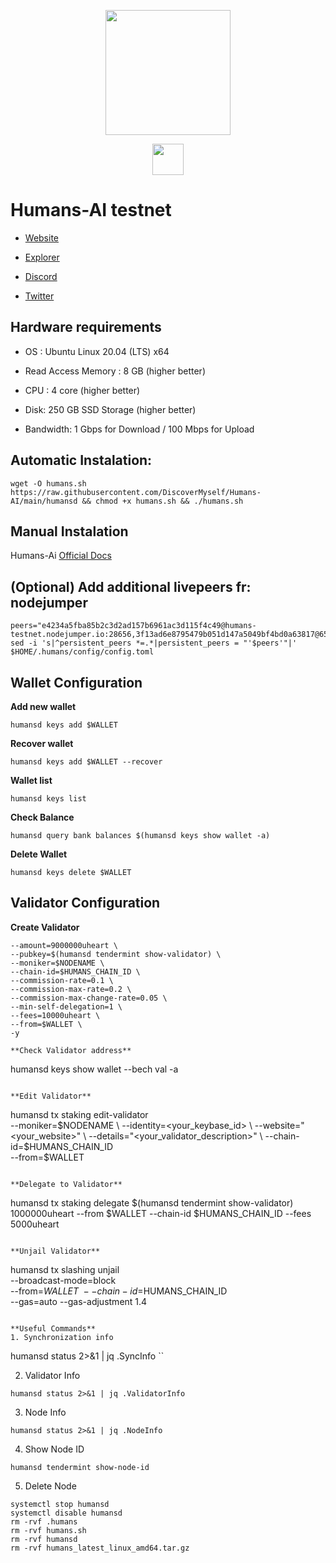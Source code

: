 <div classname="logo">

<p align="center">
  <img height="200" height="auto" src="https://user-images.githubusercontent.com/78480857/208039283-f12a96b8-5ad3-44e0-a42e-000217cc15a6.jpg">
</div>

<div classname="logo">

<p align="center">
  <img height="50" height="auto" src="https://user-images.githubusercontent.com/78480857/208037291-9a6b4619-a53c-4230-b429-d276e9eac1f0.png">
</div>

# Humans-AI testnet

- [Website](https://humans.ai/)

- [Explorer](https://explorer.humans.zone/humans-testnet)

- [Discord](https://discord.gg/humansdotai)

- [Twitter](https://twitter.com/humansdotai)

## Hardware requirements
- OS : Ubuntu Linux 20.04 (LTS) x64

- Read Access Memory : 8 GB (higher better)

- CPU : 4 core (higher better)

- Disk: 250 GB SSD Storage (higher better)

- Bandwidth: 1 Gbps for Download / 100 Mbps for Upload


## Automatic Instalation:
```
wget -O humans.sh https://raw.githubusercontent.com/DiscoverMyself/Humans-AI/main/humansd && chmod +x humans.sh && ./humans.sh
```

## Manual Instalation
Humans-Ai [Official Docs](https://docs.humans.zone/)

## (Optional) Add additional livepeers fr: nodejumper
```
peers="e4234a5fba85b2c3d2ad157b6961ac3d115f4c49@humans-testnet.nodejumper.io:28656,3f13ad6e8795479b051d147a5049bf4bd0a63817@65.108.142.47:22656,5c27e54b2b8a597cbbd1c43905d2c18a67637644@142.132.231.118:36656,8677fe3ab64d6bc7e9bc8e7e2fd78410e83e6d99@109.236.86.96:60756,c2cf4e1d0da9ac1e8be5d5288d0bf8e8052b2d86@65.109.92.148:60856,0894ef6d99c39bccb6c568b77dcdfe0807522ece@95.165.89.222:24137,efeac522db6d71c372a6221df911b7f34d4e2f55@149.102.146.79:46656,1673a8ec17e01d4af3bc55568e8e3226555f0546@146.190.122.137:26656,439efff85d9a30d34552ed8de6160a48d45a772c@139.59.229.20:26656,e54aef097b7e4c8202a03ca004e8db70faaf4c52@178.128.222.88:26656,412888b64c840b879e34bd080dc233603bdd04b6@85.173.113.198:23656,2fcbf738e6054862ee14f5db926f9674bd6d081d@135.181.221.186:28656,897c945594403581b709bdd2db32ed7a742ee16e@65.21.134.202:26746,c7181941789884d6c468bfca31778b10f83a388e@95.217.12.217:26656,ee49dcb485d757b29b1da38487cf130a5df3453a@65.109.24.121:26656,95b369fe5c1cbe676dc0cad621216f8f81fdc8f9@104.152.109.134:26656,a3892d09aeaf3462290572eace526c8f3f1485d7@20.2.136.202:26656,cc272a2e6c69a8cb8e8ae37945051170244a7f60@164.92.109.115:26656,9ac5ab2a4785224e674da63e4f86f11afec847f9@45.14.194.179:26656,27d7362e3224d3e7d47827ded612ee0a86cc5d55@161.97.111.248:26656,5208a4e65824658331941ba14352d51eb3f2a2a7@173.212.226.128:26656,d3e5ebf58cb2132ef6960f17108361eaf700e173@81.0.218.32:26656,8bf99f0d4fadabe98b2c5f063118a78630243a97@164.92.116.137:26656,caf7bd21c0443f46c5e9b3218005e1a2af07931c@195.3.222.189:26656,8b843a7190dd8c921abd8a44b94688997bc425b8@213.239.213.179:46656,96fc064917274a80d43985a5c3440254dcae5dc9@65.108.134.208:36656,f66a056b417f569bfeeb0883687c59078f666a70@81.0.218.102:26656,8d25adc732c2cc848b0d01747866f047e0f2d75c@65.109.92.240:1166,f3d94eb33bad79e57af24743cea52cb3fbbbf45c@65.109.70.23:18456,0e8bd514c955c6c96ac9cea528948e08b237d6d1@146.190.116.133:26656,e0d59d2c5058552f536f4d21227f6d1050a16d57@65.109.106.91:26656,2bdec38a82bb869b026f97a7c6f4e554cca43392@65.108.235.107:26656,69822c67487d4907f162fdd6d42549e1df60c82d@65.21.224.248:26656,27cb7cbb22942ad4391a32dc226c2d705cdf3d25@65.108.205.47:26746,f7fe7d694b675f76dc9d344deb2ee845d7c68108@20.211.42.218:26656,049d4807acc00a42ed64a57b5f58c1c89d5be9db@65.109.88.180:26656,db2077061e8f3d4bbd99b51bc4e9c9c420aeb75c@144.76.27.79:61156,bdda1883e9d8418f0f20a7a56fa75cdb2f4399c6@149.102.146.83:26656,26b773d89ed5bb8cd03455532b2d80e72136a436@84.46.245.7:26656,17f4b40a52cb18293edc4f3c13e33efd09f446d4@65.109.53.60:26656,b2c4407beadead20cad5f8dd541bc70b289e1819@65.109.90.33:18456,1826d3c4fc4802f9e2d1d0c81d499adaef56b23e@65.109.81.119:33656,f9b186dffae34134d108e215b8d471c22f9f5b02@195.3.222.188:26656,74fa30a23a7b6204dfc27cd0783c12c0a41cc0bb@5.189.160.248:26656,0f0be5f5974dcaf59fe83a4e3893a1b719eade2d@65.108.238.217:26656,aff156b1ad9dff8e8e7c755446e3484802850829@185.213.138.217:26656,502be281ff1eff828197182ab3b7894975da7865@95.216.14.72:33656,c4f597054de22d9d1cc665019c5e29603722f4f6@80.254.8.54:26656,d64225cd8c76413ab0b8715e85eddd595711dee2@80.76.43.63:60556,fbb2dc2099d52081ae84e24f130cc49a6df566b8@143.110.239.116:26656,1c6cc69b5651d1ca5490212aa7d8b7bcf28027f2@143.198.52.238:26656"
sed -i 's|^persistent_peers *=.*|persistent_peers = "'$peers'"|' $HOME/.humans/config/config.toml
```

## Wallet Configuration
**Add new wallet**
```
humansd keys add $WALLET
```

**Recover wallet**
```
humansd keys add $WALLET --recover
```

**Wallet list**
```
humansd keys list
```

**Check Balance**
```
humansd query bank balances $(humansd keys show wallet -a)
```

**Delete Wallet**
```
humansd keys delete $WALLET
```


## Validator Configuration
**Create Validator**
```
--amount=9000000uheart \
--pubkey=$(humansd tendermint show-validator) \
--moniker=$NODENAME \
--chain-id=$HUMANS_CHAIN_ID \
--commission-rate=0.1 \
--commission-max-rate=0.2 \
--commission-max-change-rate=0.05 \
--min-self-delegation=1 \
--fees=10000uheart \
--from=$WALLET \
-y

**Check Validator address**
```
humansd keys show wallet --bech val -a
```

**Edit Validator**
```
humansd tx staking edit-validator \
  --moniker=$NODENAME \
  --identity=<your_keybase_id> \
  --website="<your_website>" \
  --details="<your_validator_description>" \
  --chain-id=$HUMANS_CHAIN_ID \
  --from=$WALLET
  ```
 
**Delegate to Validator**
```
humansd tx staking delegate $(humansd tendermint show-validator) 1000000uheart --from $WALLET --chain-id $HUMANS_CHAIN_ID --fees 5000uheart
```

**Unjail Validator**
```
humansd tx slashing unjail \
  --broadcast-mode=block \
  --from=$WALLET \
  --chain-id=$HUMANS_CHAIN_ID \
  --gas=auto --gas-adjustment 1.4
  ```
  
**Useful Commands**
1. Synchronization info
```
humansd status 2>&1 | jq .SyncInfo
``

2. Validator Info
```
humansd status 2>&1 | jq .ValidatorInfo
```

3. Node Info
```
humansd status 2>&1 | jq .NodeInfo
```

4. Show Node ID
```
humansd tendermint show-node-id
```

5. Delete Node
```
systemctl stop humansd
systemctl disable humansd
rm -rvf .humans
rm -rvf humans.sh
rm -rvf humansd
rm -rvf humans_latest_linux_amd64.tar.gz
```
